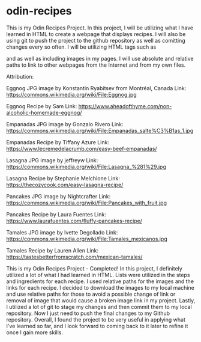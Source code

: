 # odin-recipes
This is my Odin Recipes Project.
In this project, I will be utilizing what I have learned in HTML to create a webpage that displays recipes. I will also be using git to push the project to the github repository as well as comitting changes every so often. 
I will be utilizing HTML tags such as <p> and <a> as well as including images in my pages. I will use absolute and relative paths to link to other webpages from the Internet and from my own files. 

Attribution:

Eggnog JPG image by Konstantin Ryabitsev from Montréal, Canada 
Link: https://commons.wikimedia.org/wiki/File:Eggnog.jpg

Eggnog Recipe by Sam
Link: https://www.aheadofthyme.com/non-alcoholic-homemade-eggnog/

Empanadas JPG image by Gonzalo Rivero
Link: https://commons.wikimedia.org/wiki/File:Empanadas_salte%C3%B1as_1.jpg

Empanadas Recipe by Tiffany Azure
Link: https://www.lecremedelacrumb.com/easy-beef-empanadas/

Lasagna JPG image by jeffreyw
Link: https://commons.wikimedia.org/wiki/File:Lasagna_%281%29.jpg

Lasagna Recipe by Stephanie Melchione
Link: https://thecozycook.com/easy-lasagna-recipe/

Pancakes JPG image by Nightcrafter
Link: https://commons.wikimedia.org/wiki/File:Pancakes_with_fruit.jpg

Pancakes Recipe by Laura Fuentes
Link: https://www.laurafuentes.com/fluffy-pancakes-recipe/

Tamales JPG image by Ivette Degollado
Link: https://commons.wikimedia.org/wiki/File:Tamales_mexicanos.jpg

Tamales Recipe by Lauren Allen
Link: https://tastesbetterfromscratch.com/mexican-tamales/

This is my Odin Recipes Project - Completed!
In this project, I definitely utilized a lot of what I had learned in HTML. Lists were utilized in the steps and ingredients for each recipe. I used relative paths for the images and the links for each recipe. I decided to download the images to my local machine and use relative paths for those to avoid a possible change of link or removal of image that would cause a broken image link in my project. Lastly, I utilized a lot of git to stage my changes and then commit them to my local repository. Now I just need to push the final changes to my Github repository. Overall, I found the project to be very useful in applying what I've learned so far, and I look forward to coming back to it later to refine it once I gain more skills. 
